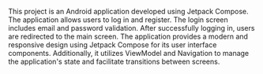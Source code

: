 This project is an Android application developed using Jetpack Compose. The application allows users to log in and register. The login screen includes email and password validation. 
After successfully logging in, users are redirected to the main screen. The application provides a modern and responsive design using Jetpack Compose for its user interface components. 
Additionally, it utilizes ViewModel and Navigation to manage the application's state and facilitate transitions between screens.
